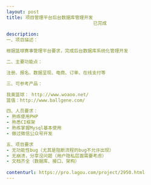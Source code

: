```yaml
---                
layout: post       
title: 项目管理平台后台数据库管理开发
                                已完成
           
description: 
一、项目描述：

根据篮球赛事管理平台要求，完成后台数据库系统化管理开发

二、主要功能点：

注册、报名、数据呈现、电商、订单、在线支付等

三、可参考产品：

我奥篮球： http://www.woaoo.net/
篮值：http://www.ballgene.com/

四、人员要求：
- 熟练使用PHP
- 熟悉CI框架
- 熟练掌握Mysql基本使用
- 做过微信公众号开发

五、项目要求
- 无功能性bug（尤其是阻断流程的bug不允许出现）
- 无崩溃，分享没问题（用户隐私层面需要考虑）
- 文档齐全（数据库、接口、架构）
     
contenturl: https://pro.lagou.com/project/2950.html      
---                 
```

